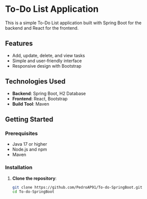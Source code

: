 # To-Do List Application

This is a simple To-Do List application built with Spring Boot for the backend and React for the frontend.

## Features

- Add, update, delete, and view tasks
- Simple and user-friendly interface
- Responsive design with Bootstrap

## Technologies Used

- **Backend**: Spring Boot, H2 Database
- **Frontend**: React, Bootstrap
- **Build Tool**: Maven

## Getting Started

### Prerequisites

- Java 17 or higher
- Node.js and npm
- Maven

### Installation

1. **Clone the repository**:

   ```sh
   git clone https://github.com/PedroAP91/To-do-SpringBoot.git
   cd To-do-SpringBoot
